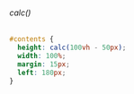 ###### calc()
```css
#contents {
  height: calc(100vh - 50px);
  width: 100%;
  margin: 15px;
  left: 180px;
}
```
